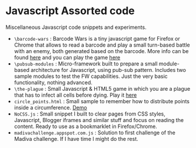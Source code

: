 Javascript Assorted code
========================

Miscellaneous Javascript code snippets and experiments.

* `\barcode-wars` : Barcode Wars is a tiny javascript game for Firefox or Chrome that allows to read a barcode and play a small turn-based battle with an enemy, both generated based on the barcode. More info can be found [here](https://blog.kartones.net/post/barcode-wars-small-javascript-game/)  and you can play the game [here](https://kartones.net/demos/017/)
* `\pubsub-modules` : Micro-framework built to prepare a small module-based architecture for Javascript, using pub-sub pattern. Includes two sample modules to test the FW capabilities. Just the very basic functionality, nothing advanced.
* `\the-plague` : Small Javascript & HTML5 game in which you are a plague that has to infect all cells before dying. Play it [here](https://kartones.net/demos/018/)
* `circle_points.html` : Small sample to remember how to distribute points inside a circumference. [Demo](http://kartones.github.io/js/circle_points.html)
* `NoCSS.js` : Small snippet I built to clear pages from CSS styles, Javascript, Blogger iframes and similar stuff and focus on reading the content. Ready to use as a bookmarklet in Firefox/Chrome.
* `madivachallenge.appspot.com.js` : Solution to first challenge of the Madiva challenge. If I have time I might do the rest.
